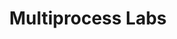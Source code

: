 ---
blog: https://datastation.multiprocess.io/blog/
codehost: https://github.com/https://github.com/multiprocessio
logohandle: multiprocessio
sort: multiprocess
title: Multiprocess Labs
website: https://multiprocess.io/
---